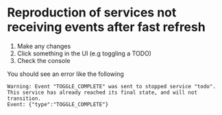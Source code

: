 # Reproduction of services not receiving events after fast refresh

1. Make any changes
2. Click something in the UI (e.g toggling a TODO)
3. Check the console

You should see an error like the following

```
Warning: Event "TOGGLE_COMPLETE" was sent to stopped service "todo". This service has already reached its final state, and will not transition.
Event: {"type":"TOGGLE_COMPLETE"}
```
